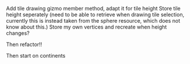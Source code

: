 Add tile drawing gizmo member method, adapt it for tile height
Store tile height seperately (need to be able to retrieve when drawing tile selection, currently this is instead taken from the sphere resource, which does not know about this.)
Store my own vertices and recreate when height changes?

Then refactor!!

Then start on continents